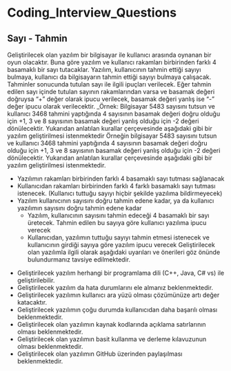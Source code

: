 # Coding_Interview_Questions
## Sayı - Tahmin 
Geliştirilecek olan yazılım bir bilgisayar ile kullanıcı arasında oynanan bir oyun olacaktır. Buna göre yazılım ve kullanıcı rakamları birbirinden farklı 4 basamaklı bir sayı tutacaklar. Yazılım, kullanıcının tahmin ettiği sayıyı bulmaya, kullanıcı da bilgisayarın tahmin ettiği sayıyı bulmaya çalışacak. Tahminler sonucunda tutulan sayı ile ilgili ipuçları verilecek. Eğer tahmin edilen sayı içinde tutulan sayının rakamlarından varsa ve basamak değeri doğruysa “+” değer olarak ipucu verilecek, basamak değeri yanlış ise “-” değer ipucu olarak verilecektir. 
_Örnek: Bilgisayar 5483 sayısını tutsun ve kullanıcı 3468 tahmini yaptığında 4 sayısının basamak değeri doğru olduğu için +1, 3 ve 8 sayısının basamak değeri yanlış olduğu için -2 değeri dönülecektir. Yukarıdan anlatılan kurallar çerçevesinde aşağıdaki gibi bir yazılım geliştirilmesi istenmektedir Örneğin bilgisayar 5483 sayısını tutsun ve kullanıcı 3468 tahmini yaptığında 4 sayısının basamak değeri doğru olduğu için +1, 3 ve 8 sayısının basamak değeri yanlış olduğu için -2 değeri dönülecektir.
Yukarıdan anlatılan kurallar çerçevesinde aşağıdaki gibi bir yazılım geliştirilmesi istenmektedir.
* Yazılımın rakamları birbirinden farklı 4 basamaklı sayı tutması sağlanacak
* Kullanıcıdan rakamları birbirinden farklı 4 farklı basamaklı sayı tutması istenecek. (Kullanıcı
tuttuğu sayıyı hiçbir şekilde yazılıma bildirmeyecek)
* Yazılım kullanıcının sayısını doğru tahmin edene kadar, ya da kullanıcı yazılımın sayısını doğru
tahmin edene kadar
  * Yazılım, kullanıcının sayısını tahmin edeceği 4 basamaklı bir sayı üretecek. Tahmin edilen
bu sayıya göre kullanıcı yazılıma ipucu verecek
  * Kullanıcıdan, yazılımın tuttuğu sayıyı tahmin etmesi istenecek ve kullanıcının girdiği
sayıya göre yazılım ipucu verecek
Geliştirilecek olan yazılımla ilgili olarak aşağıdaki uyarıları ve önerileri göz önünde bulundurmanız tavsiye
edilmektedir.
- Geliştirilecek yazılım herhangi bir programlama dili (C++, Java, C# vs) ile geliştirilebilir.
- Geliştirilecek yazılım da hata durumlarını ele almanız beklenmektedir.
- Geliştirilecek yazılımın kullanıcı ara yüzü olması çözümünüze artı değer katacaktır.
- Geliştirilecek yazılımın çoğu durumda kullanıcıdan daha başarılı olması beklenmektedir.
- Geliştirilecek olan yazılımın kaynak kodlarında açıklama satırlarının olması beklenmektedir.
- Geliştirilecek olan yazılımın basit kullanma ve derleme kılavuzunun olması beklenmektedir.
- Geliştirilecek olan yazılımın GitHub üzerinden paylaşılması beklenmektedir.
